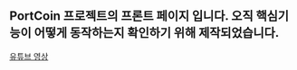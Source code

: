 ## PortCoin 프로젝트의 프론트 페이지 입니다. 오직 핵심기능이 어떻게 동작하는지 확인하기 위해 제작되었습니다.

[유튜브 영상](https://youtu.be/kgFfN6qiGjU)
